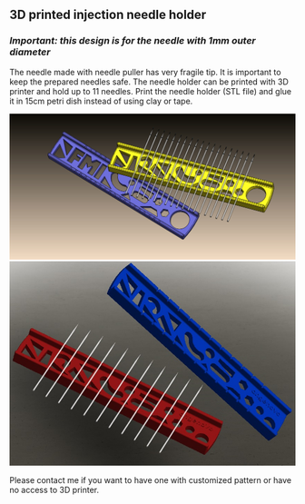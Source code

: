 ## 3D printed injection needle holder
### *Important: this design is for the needle with 1mm outer diameter*
The needle made with needle puller has very fragile tip. It is important to keep the prepared needles safe. 
The needle holder can be printed with 3D printer and hold up to 11 needles.
Print the needle holder (STL file) and glue it in 15cm petri dish instead of using clay or tape.

<img src="https://github.com/yanwuguo/injection_needle_holder/blob/master/needle_holder_assem2.JPG" width="650">




<img src="https://github.com/yanwuguo/injection_needle_holder/blob/master/needle_holder_v02.JPG" width="650">


Please contact me if you want to have one with customized pattern or have no access to 3D printer. 


